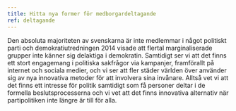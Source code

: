 ```yaml
---
title: Hitta nya former för medborgardeltagande
ref: deltagande
---
```


Den absoluta majoriteten av svenskarna är inte medlemmar i något politiskt parti och demokratiutredningen 2014 visade att flertal marginaliserade grupper inte känner sig delaktiga i demokratin. Samtidigt ser vi att det finns ett stort engagemang i politiska sakfrågor via kampanjer, framförallt på internet och sociala medier, och vi ser att fler städer världen över använder sig av nya innovativa metoder för att involvera sina invånare. Alltså vet vi att det finns ett intresse för politik samtidigt som få personer deltar i de formella beslutsprocesserna och vi vet att det finns innovativa alternativ när partipolitiken inte längre är till för alla. 